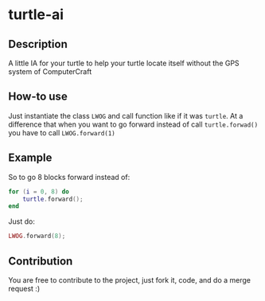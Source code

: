 # turtle-ai

## Description

A little IA for your turtle to help your turtle locate itself without the GPS system of ComputerCraft

## How-to use

Just instantiate the class `LWOG` and call function like if it was `turtle`.
At a difference that when you want to go forward instead of call `turtle.forwad()` you have to call `LWOG.forward(1)`


## Example
So to go 8 blocks forward instead of:

``` lua
for (i = 0, 8) do
    turtle.forward();
end
```

Just do:
```lua
LWOG.forward(8);
```

## Contribution

You are free to contribute to the project, just fork it, code, and do a merge request :)